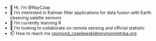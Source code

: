 - 👋 Hi, I’m @RayCzap
- 👀 I’m interested in Kalman filter applications for data fusion with Earth obseving satellie sensors
- 🌱 I’m currently learning R
- 💞️ I’m looking to collaborate on remote sensing and official statistic
- 📫 How to reach me raymond_czaplewski@environmetrika.org

<!---
RayCzap/RayCzap is a ✨ special ✨ repository because its `README.md` (this file) appears on your GitHub profile.
You can click the Preview link to take a look at your changes.
--->
